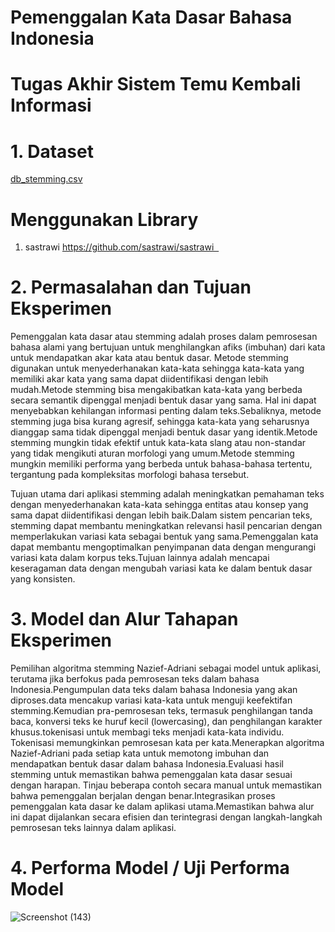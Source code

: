 # Pemenggalan Kata Dasar Bahasa Indonesia
# Tugas Akhir Sistem Temu Kembali Informasi
# 1. Dataset
[db_stemming.csv](https://github.com/ardyanwahyu/TugasAkhirSTKI/files/13989959/db_stemming.csv) <br/>
# Menggunakan Library
1. sastrawi https://github.com/sastrawi/sastrawi  <br/>
# 2. Permasalahan dan Tujuan Eksperimen
Pemenggalan kata dasar atau stemming adalah proses dalam pemrosesan bahasa alami yang bertujuan untuk menghilangkan afiks (imbuhan) dari kata untuk mendapatkan akar kata atau bentuk dasar. Metode stemming digunakan untuk menyederhanakan kata-kata sehingga kata-kata yang memiliki akar kata yang sama dapat diidentifikasi dengan lebih mudah.Metode stemming bisa mengakibatkan kata-kata yang berbeda secara semantik dipenggal menjadi bentuk dasar yang sama. Hal ini dapat menyebabkan kehilangan informasi penting dalam teks.Sebaliknya, metode stemming juga bisa kurang agresif, sehingga kata-kata yang seharusnya dianggap sama tidak dipenggal menjadi bentuk dasar yang identik.Metode stemming mungkin tidak efektif untuk kata-kata slang atau non-standar yang tidak mengikuti aturan morfologi yang umum.Metode stemming mungkin memiliki performa yang berbeda untuk bahasa-bahasa tertentu, tergantung pada kompleksitas morfologi bahasa tersebut. <br/>

Tujuan utama dari aplikasi stemming adalah meningkatkan pemahaman teks dengan menyederhanakan kata-kata sehingga entitas atau konsep yang sama dapat diidentifikasi dengan lebih baik.Dalam sistem pencarian teks, stemming dapat membantu meningkatkan relevansi hasil pencarian dengan memperlakukan variasi kata sebagai bentuk yang sama.Pemenggalan kata dapat membantu mengoptimalkan penyimpanan data dengan mengurangi variasi kata dalam korpus teks.Tujuan lainnya adalah mencapai keseragaman data dengan mengubah variasi kata ke dalam bentuk dasar yang konsisten.<br/>
# 3. Model dan Alur Tahapan Eksperimen <br/>
Pemilihan algoritma stemming Nazief-Adriani sebagai model untuk aplikasi, terutama jika berfokus pada pemrosesan teks dalam bahasa Indonesia.Pengumpulan data teks dalam bahasa Indonesia yang akan diproses.data mencakup variasi kata-kata untuk menguji keefektifan stemming.Kemudian pra-pemrosesan teks, termasuk penghilangan tanda baca, konversi teks ke huruf kecil (lowercasing), dan penghilangan karakter khusus.tokenisasi untuk membagi teks menjadi kata-kata individu. Tokenisasi memungkinkan pemrosesan kata per kata.Menerapkan algoritma Nazief-Adriani pada setiap kata untuk memotong imbuhan dan mendapatkan bentuk dasar dalam bahasa Indonesia.Evaluasi hasil stemming untuk memastikan bahwa pemenggalan kata dasar sesuai dengan harapan. Tinjau beberapa contoh secara manual untuk memastikan bahwa pemenggalan berjalan dengan benar.Integrasikan proses pemenggalan kata dasar ke dalam aplikasi utama.Memastikan bahwa alur ini dapat dijalankan secara efisien dan terintegrasi dengan langkah-langkah pemrosesan teks lainnya dalam aplikasi.<br/>

# 4. Performa Model / Uji Performa Model <br/>
![Screenshot (143)](https://github.com/ardyanwahyu/TugasAkhirSTKI/assets/113100616/361fa125-ee4b-4be6-bfb8-1c5f8f187407)



